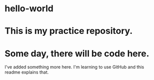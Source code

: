 # hello-world

# This is my practice repository.
# Some day, there will be code here. 

I've added something more here.
I'm learning to use GitHub and this readme explains that. 
